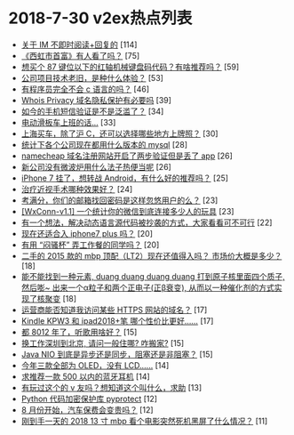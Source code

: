 # 2018-7-30 v2ex热点列表

+ [关于 IM 不即时阅读+回复的](https://www.v2ex.com/t/475072#reply114) [114]
+ [《西虹市首富》有人看了吗？](https://www.v2ex.com/t/475036#reply75) [75]
+ [想买个 87 键位以下的红轴机械键盘码代码？有啥推荐吗？](https://www.v2ex.com/t/475053#reply59) [59]
+ [公司项目技术老旧，是种什么体验？](https://www.v2ex.com/t/475097#reply53) [53]
+ [有程序员完全不会 c 语言的吗？](https://www.v2ex.com/t/475073#reply46) [46]
+ [Whois Privacy 域名隐私保护有必要吗](https://www.v2ex.com/t/475098#reply39) [39]
+ [如今的手机短信验证是不是泛滥了？](https://www.v2ex.com/t/475028#reply34) [34]
+ [电动滑板车上班的话...](https://www.v2ex.com/t/475047#reply33) [33]
+ [上海买车，除了沪 C，还可以选择哪些地方上牌照？](https://www.v2ex.com/t/475037#reply30) [30]
+ [统计下各个公司现在都用什么版本的 mysql](https://www.v2ex.com/t/475069#reply28) [28]
+ [namecheap 域名注册网站开启了两步验证但是丢了 app](https://www.v2ex.com/t/475034#reply26) [26]
+ [新公司没有微波炉用什么法子热便当呢](https://www.v2ex.com/t/475083#reply26) [26]
+ [iPhone 7 挂了，想转战 Android，有什么好的推荐吗？](https://www.v2ex.com/t/475154#reply25) [25]
+ [治疗近视手术哪种效果好？](https://www.v2ex.com/t/475125#reply24) [24]
+ [考满分，你们的邮箱找回密码是这样忽悠用户的么？](https://www.v2ex.com/t/475038#reply23) [23]
+ [[WxConn-v1.1] 一个统计你的微信到底连接多少人的玩具](https://www.v2ex.com/t/475056#reply23) [23]
+ [有一个想法，解决动态语言源代码被抄袭的方式，大家看看可不可行](https://www.v2ex.com/t/475152#reply22) [22]
+ [现在还适合入 iphone7 plus 吗？](https://www.v2ex.com/t/475144#reply20) [20]
+ [有用 “闷骚杯” 弄工作餐的同学吗？](https://www.v2ex.com/t/475068#reply20) [20]
+ [二手的 2015 款的 mbp 顶配（LT2）现在还值得入吗？ 市场价大概是多少？](https://www.v2ex.com/t/475033#reply18) [18]
+ [能不能找到一种元素, duang duang duang duang 打到原子核里面四个质子, 然后嘭~ 出来一个α粒子和两个正电子(正β衰变), 从而以一种催化剂的方式实现了核聚变](https://www.v2ex.com/t/475120#reply18) [18]
+ [运营商能否知道我访问某些 HTTPS 网站的域名？](https://www.v2ex.com/t/475061#reply17) [17]
+ [Kindle KPW3 和 ipad2018+笔 哪个性价比更好……](https://www.v2ex.com/t/475084#reply17) [17]
+ [都 8012 年了，听歌用啥好？](https://www.v2ex.com/t/475179#reply15) [15]
+ [换工作深圳到北京, 请问一般住哪? 咋搬家?](https://www.v2ex.com/t/475051#reply15) [15]
+ [Java NIO 到底是异步还是同步，阻塞还是非阻塞？](https://www.v2ex.com/t/475074#reply15) [15]
+ [今年三款全部为 OLED，没有 LCD……](https://www.v2ex.com/t/475062#reply14) [14]
+ [求推荐一款 500 以内的蓝牙耳机](https://www.v2ex.com/t/475134#reply14) [14]
+ [有玩过这个的 v 友吗？想知道这个叫什么，求助](https://www.v2ex.com/t/475058#reply13) [13]
+ [Python 代码加密保护库 pyprotect](https://www.v2ex.com/t/475057#reply12) [12]
+ [8 月份开始，汽车保费会变贵吗？](https://www.v2ex.com/t/475135#reply12) [12]
+ [刚到手一天的 2018 13 寸 mbp 看个电影突然死机黑屏了什么情况？](https://www.v2ex.com/t/475166#reply11) [11]
